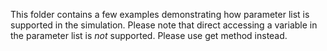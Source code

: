 This folder contains a few examples demonstrating how parameter list is supported in the simulation. Please note that direct accessing a variable in the parameter list is *not* supported. Please use get method instead. 
